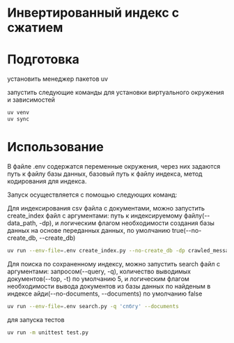 # Инвертированный индекс с сжатием

# Подготовка

установить менеджер пакетов uv

запустить следующие команды для установки виртуального окружения и зависимостей

```bash
uv venv
uv sync
```

# Использование 

В файле .env содержатся переменные окружения, через них задаются путь к файлу базы данных, базовый путь к файлу индекса, метод кодирования для индекса.

Запуск осуществляется с помощью следующих команд:

Для индексирования csv файла с документами, можно запустить create_index файл с аргументами: путь к индексируемому файлу(--data_path, -dp), и логическим флагом необходимости создания базы данных на основе переданных данных, по умолчанию true(--no-create_db, --create_db)

```bash
uv run --env-file=.env create_index.py --no-create_db -dp crawled_messages.csv
```
Для поиска по сохраненному индексу, можно запустить search файл с аргументами: запросом(--query, -q), количество выводимых документов(--top, -t) по умолчанию 5, и логическим флагом необходимости вывода документов из базы данных по найденым в индексе айди(--no-documents, --documents) по умолчанию false

```bash
uv run --env-file=.env search.py -q 'спбгу' --documents
```

для запуска тестов 

```bash
uv run -m unittest test.py
```
